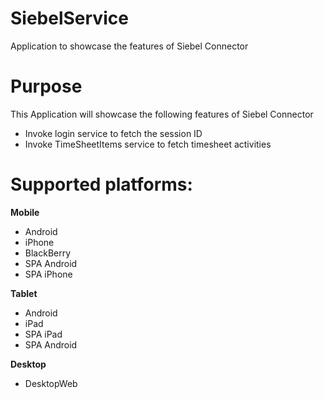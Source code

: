 SiebelService
==================

Application to showcase the features of Siebel Connector


# Purpose
This Application will showcase the following features of Siebel Connector

* Invoke login service to fetch the session ID
* Invoke TimeSheetItems service to fetch timesheet activities

# Supported platforms:
**Mobile**
 * Android
 * iPhone
 * BlackBerry
 * SPA Android
 * SPA iPhone
 
**Tablet** 
 * Android
 * iPad
 * SPA iPad
 * SPA Android
 
**Desktop**
 * DesktopWeb
